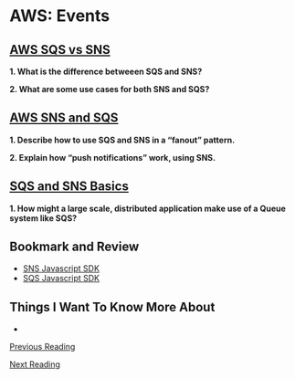 # AWS: Events

## [AWS SQS vs SNS](https://medium.com/awesome-cloud/aws-difference-between-sqs-and-sns-61a397bf76c5)

**1. What is the difference betweeen SQS and SNS?**


**2. What are some use cases for both SNS and SQS?**


## [AWS SNS and SQS](https://www.youtube.com/watch?v%3DmXk0MNjlO7A)

**1. Describe how to use SQS and SNS in a “fanout” pattern.**


**2. Explain how “push notifications” work, using SNS.**


## [SQS and SNS Basics](https://www.youtube.com/watch?v%3DUesxWuZMZqI)

**1. How might a large scale, distributed application make use of a Queue system like SQS?**


## Bookmark and Review

- [SNS Javascript SDK](https://docs.aws.amazon.com/AWSJavaScriptSDK/latest/AWS/SNS.html)
- [SQS Javascript SDK](https://docs.aws.amazon.com/AWSJavaScriptSDK/latest/AWS/SQS.html)

## Things I Want To Know More About

- 

[Previous Reading](./class-18.md)

[Next Reading](./class-20.md)
